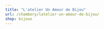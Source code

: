 ```yaml
---
title: "L'atelier Un Amour de Bijou"
url: /chambery/latelier-un-amour-de-bijou/
shop: bijoux
---
```

